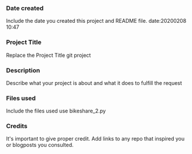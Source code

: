 ### Date created
Include the date you created this project and README file.
date:20200208 10:47
### Project Title
Replace the Project Title
git project
### Description
Describe what your project is about and what it does
to fulfill the request
### Files used
Include the files used
use bikeshare_2.py
### Credits
It's important to give proper credit. Add links to any repo that inspired you or blogposts you consulted.

